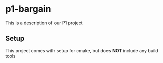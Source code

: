 # p1-bargain
This is a description of our P1 project

## Setup
This project comes with setup for cmake, but does **NOT** include any build tools